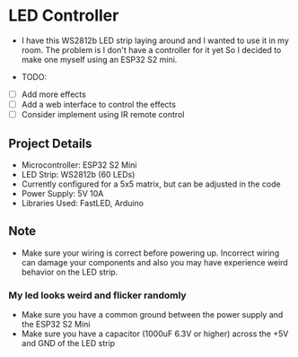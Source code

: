 # LED Controller

-   I have this WS2812b LED strip laying around and I wanted to use it in my room. The problem is I don't have a controller for it yet
    So I decided to make one myself using an ESP32 S2 mini.

-   TODO:
-   [ ] Add more effects
-   [ ] Add a web interface to control the effects
-   [ ] Consider implement using IR remote control

## Project Details

-   Microcontroller: ESP32 S2 Mini
-   LED Strip: WS2812b (60 LEDs)
-   Currently configured for a 5x5 matrix, but can be adjusted in the code
-   Power Supply: 5V 10A
-   Libraries Used: FastLED, Arduino

## Note

-   Make sure your wiring is correct before powering up. Incorrect wiring can damage your components and also you may have experience weird behavior on the LED strip.

### My led looks weird and flicker randomly

-   Make sure you have a common ground between the power supply and the ESP32 S2 Mini
-   Make sure you have a capacitor (1000uF 6.3V or higher) across the +5V and GND of the LED strip
